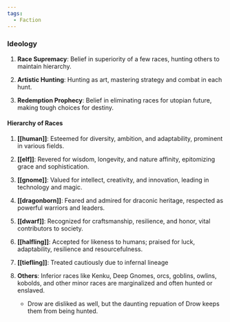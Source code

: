 ```yaml
---
tags:
  - Faction
---
```

### Ideology

1. **Race Supremacy**: Belief in superiority of a few races, hunting others to maintain hierarchy.

2. **Artistic Hunting**: Hunting as art, mastering strategy and combat in each hunt.

3. **Redemption Prophecy**: Belief in eliminating races for utopian future, making tough choices for destiny.

#### Hierarchy of Races

1. **[[human]]**: Esteemed for diversity, ambition, and adaptability, prominent in various fields.

2. **[[elf]]**: Revered for wisdom, longevity, and nature affinity, epitomizing grace and sophistication.

3. **[[gnome]]**: Valued for intellect, creativity, and innovation, leading in technology and magic. 

4. **[[dragonborn]]**: Feared and admired for draconic heritage, respected as powerful warriors and leaders.

5. **[[dwarf]]**: Recognized for craftsmanship, resilience, and honor, vital contributors to society.

6. **[[halfling]]**: Accepted for likeness to humans; praised for luck, adaptability, resilience and resourcefulness. 

7. **[[tiefling]]**: Treated cautiously due to infernal lineage

8. **Others**: Inferior races like Kenku, Deep Gnomes, orcs, goblins, owlins, kobolds, and other minor races are marginalized and often hunted or enslaved.
	- Drow are disliked as well, but the daunting repuation of Drow keeps them from being hunted. 